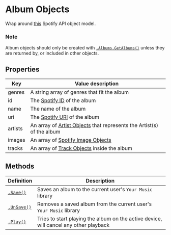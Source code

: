 # Album Objects
Wrap around [this](https://developer.spotify.com/documentation/web-api/reference/object-model/#album-object-full) Spotify API object model.
### Note
Album objects should only be created with [`.Albums.GetAlbums()`](get-album.md) unless they are returned by, or included in other objects.
## Properties
| **Key**     |                                                **Value description**                                         |
|-------------|--------------------------------------------------------------------------------------------------------------|
| genres | A string array of genres that fit the album                                                                           |
| id          | The [Spotify ID](https://developer.spotify.com/documentation/web-api/#spotify-uris-and-ids) of the album  |
| name        | The name of the album                                                                                     |
| uri         | The [Spotify URI](https://developer.spotify.com/documentation/web-api/#spotify-uris-and-ids) of the album |
| artists       | An array of [Artist Objects](/artists/artist-object.md) that represents the Artist(s) of the album             |
| images      | An array of [Spotify Image Objects](https://developer.spotify.com/documentation/web-api/reference/object-model/#image-object)                                                               |
| tracks      | An array of [Track Objects](../tracks/track-object.md) inside the album                                    |

## Methods
| **Definition** |                                                 **Description**                                           |
|----------------|-----------------------------------------------------------------------------------------------------------|
|[`.Save()`](save-album.md) | Saves an album to the current user's `Your Music` library |
|[`.UnSave()`](unsave-album.md) | Removes a saved album from the current user's `Your Music` library |
|[`.Play()`](play-album.md) | Tries to start playing the album on the active device, will cancel any other playback |